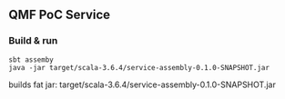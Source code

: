 ## QMF PoC Service

### Build & run

```
sbt assemby
java -jar target/scala-3.6.4/service-assembly-0.1.0-SNAPSHOT.jar
```

builds fat jar: target/scala-3.6.4/service-assembly-0.1.0-SNAPSHOT.jar